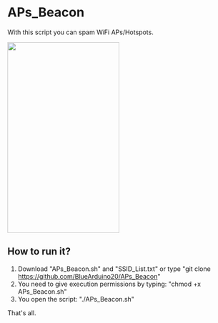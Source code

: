 # APs_Beacon
With this script you can spam WiFi APs/Hotspots.

<img width="250" height="428" src="https://github.com/BlueArduino20/APs_Beacon/blob/master/Screenshot_01.jpg?raw=true">

<h2>How to run it?</h2>

1. Download "APs_Beacon.sh" and "SSID_List.txt" or type "git clone https://github.com/BlueArduino20/APs_Beacon"
2. You need to give execution permissions by typing: "chmod +x APs_Beacon.sh"
3. You open the script: "./APs_Beacon.sh"

That's all.
